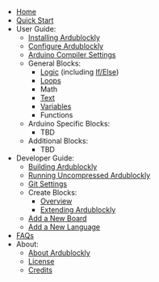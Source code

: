 - [Home](Home)
- [Quick Start](Quick-Start)
- User Guide:
    - [Installing Ardublockly](Installing-Ardublockly)
    - [Configure Ardublockly](Configure-Ardublockly)
    - [Arduino Compiler Settings](Arduino-Compiler-Settings)
    - General Blocks:
        - [Logic](Create-~-Logic) (including [If/Else](Create-~-IfElse))
        - [Loops](Create-~-Loops)
        - Math
        - [Text](Create-~-Text)
        - [Variables](Create-~-Variables)
        - Functions
    - Arduino Specific Blocks:
        - TBD
    - Additional Blocks:
        - TBD
- Developer Guide:
    - [Building Ardublockly](Building-Ardublockly)
    - [Running Uncompressed Ardublockly](Running-Uncompressed-Ardublockly)
    - [Git Settings](Git-Settings)
    - Create Blocks:
        - [Overview](Create-Blocks)
        - [Extending Ardublockly](Create-Blocks-~-Extending-Ardublockly)
    - [Add a New Board](Add-New-Arduino-Board)
    - [Add a New Language](Add-New-Language)
- [FAQs](FAQs)
- About:
    - [About Ardublockly](About)
    - [License](License)
    - [Credits](Credits)
